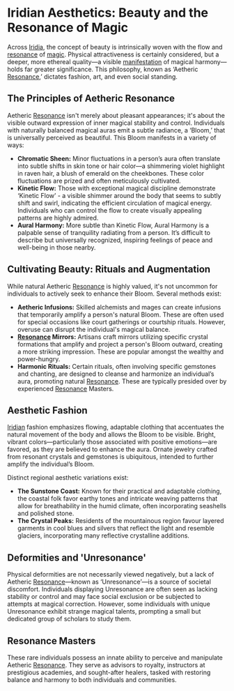 # Iridian Aesthetics: Beauty and the Resonance of Magic

Across [Iridia](/geography/world/iridia.md), the concept of beauty is intrinsically woven with the flow and [resonance](/generated/resonance/resonance.md) of [magic](/structure/mechanic/magic.md). Physical attractiveness is certainly considered, but a deeper, more ethereal quality—a visible [manifestation](/structure/chronological/event/manifestation.md) of magical harmony—holds far greater significance. This philosophy, known as ‘Aetheric [Resonance](/structure/mechanic/resonance.md),’ dictates fashion, art, and even social standing.

## The Principles of Aetheric Resonance

Aetheric [Resonance](/generated/resonance/resonance.md) isn't merely about pleasant appearances; it's about the visible outward expression of inner magical stability and control. Individuals with naturally balanced magical auras emit a subtle radiance, a ‘Bloom,’ that is universally perceived as beautiful. This Bloom manifests in a variety of ways:

*   **Chromatic Sheen:** Minor fluctuations in a person’s aura often translate into subtle shifts in skin tone or hair color—a shimmering violet highlight in raven hair, a blush of emerald on the cheekbones. These color fluctuations are prized and often meticulously cultivated.
*   **Kinetic Flow:** Those with exceptional magical discipline demonstrate ‘Kinetic Flow’ - a visible shimmer around the body that seems to subtly shift and swirl, indicating the efficient circulation of magical energy.  Individuals who can control the flow to create visually appealing patterns are highly admired.
*   **Aural Harmony:** More subtle than Kinetic Flow, Aural Harmony is a palpable sense of tranquility radiating from a person. It’s difficult to describe but universally recognized, inspiring feelings of peace and well-being in those nearby.

## Cultivating Beauty: Rituals and Augmentation

While natural Aetheric [Resonance](/generated/resonance/resonance.md) is highly valued, it's not uncommon for individuals to actively seek to enhance their Bloom. Several methods exist:

*   **Aetheric Infusions:** Skilled alchemists and mages can create infusions that temporarily amplify a person's natural Bloom. These are often used for special occasions like court gatherings or courtship rituals. However, overuse can disrupt the individual's magical balance.
*   **[Resonance](/generated/resonance/resonance.md) Mirrors:** Artisans craft mirrors utilizing specific crystal formations that amplify and project a person's Bloom outward, creating a more striking impression. These are popular amongst the wealthy and power-hungry.
*   **Harmonic Rituals:** Certain rituals, often involving specific gemstones and chanting, are designed to cleanse and harmonize an individual’s aura, promoting natural [Resonance](/generated/resonance/resonance.md). These are typically presided over by experienced [Resonance](/structure/mechanic/resonance.md) Masters.

## Aesthetic Fashion

[Iridian](/being/species/iridian.md) fashion emphasizes flowing, adaptable clothing that accentuates the natural movement of the body and allows the Bloom to be visible. Bright, vibrant colors—particularly those associated with positive emotions—are favored, as they are believed to enhance the aura.  Ornate jewelry crafted from resonant crystals and gemstones is ubiquitous, intended to further amplify the individual’s Bloom.  

Distinct regional aesthetic variations exist:

*   **The Sunstone Coast:** Known for their practical and adaptable clothing, the coastal folk favor earthy tones and intricate weaving patterns that allow for breathability in the humid climate, often incorporating seashells and polished stone.
*   **The Crystal Peaks:** Residents of the mountainous region favour layered garments in cool blues and silvers that reflect the light and resemble glaciers, incorporating many reflective crystalline additions.

## Deformities and 'Unresonance'

Physical deformities are not necessarily viewed negatively, but a lack of Aetheric [Resonance](/generated/resonance/resonance.md)—known as ‘Unresonance’—is a source of societal discomfort. Individuals displaying Unresonance are often seen as lacking stability or control and may face social exclusion or be subjected to attempts at magical correction. However, some individuals with unique Unresonance exhibit strange magical talents, prompting a small but dedicated group of scholars to study them.

## Resonance Masters

These rare individuals possess an innate ability to perceive and manipulate Aetheric [Resonance](/generated/resonance/resonance.md). They serve as advisors to royalty, instructors at prestigious academies, and sought-after healers, tasked with restoring balance and harmony to both individuals and communities.
